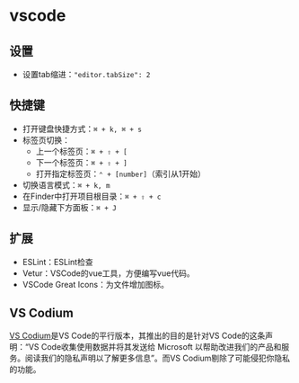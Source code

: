# vscode

## 设置

- 设置tab缩进：`"editor.tabSize": 2`

## 快捷键

- 打开键盘快捷方式：`⌘ + k, ⌘ + s`
- 标签页切换：
    - 上一个标签页：`⌘ + ⇧ + [`
    - 下一个标签页：`⌘ + ⇧ + ]`
    - 打开指定标签页：`⌃ + [number]`（索引从1开始）
- 切换语言模式：`⌘ + k, m`
- 在Finder中打开项目根目录：`⌘ + ⇧ + c`
- 显示/隐藏下方面板：`⌘ + J`

## 扩展

- ESLint：ESLint检查
- Vetur：VSCode的vue工具，方便编写vue代码。
- VSCode Great Icons：为文件增加图标。

## VS Codium

[VS Codium](https://vscodium.com)是VS Code的平行版本，其推出的目的是针对VS Code的这条声明：“VS Code收集使用数据并将其发送给 Microsoft 以帮助改进我们的产品和服务。阅读我们的隐私声明以了解更多信息”。而VS Codium剔除了可能侵犯你隐私的功能。 ​​​​
